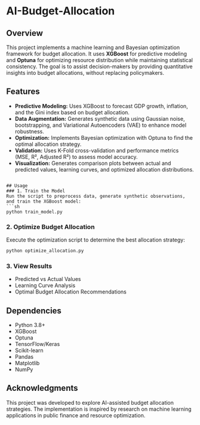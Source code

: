 # AI-Budget-Allocation

## Overview
This project implements a machine learning and Bayesian optimization framework for budget allocation. It uses **XGBoost** for predictive modeling and **Optuna** for optimizing resource distribution while maintaining statistical consistency. The goal is to assist decision-makers by providing quantitative insights into budget allocations, without replacing policymakers.

## Features
- **Predictive Modeling:** Uses XGBoost to forecast GDP growth, inflation, and the Gini index based on budget allocation.
- **Data Augmentation:** Generates synthetic data using Gaussian noise, bootstrapping, and Variational Autoencoders (VAE) to enhance model robustness.
- **Optimization:** Implements Bayesian optimization with Optuna to find the optimal allocation strategy.
- **Validation:** Uses K-Fold cross-validation and performance metrics (MSE, R², Adjusted R²) to assess model accuracy.
- **Visualization:** Generates comparison plots between actual and predicted values, learning curves, and optimized allocation distributions.

```

## Usage
### 1. Train the Model
Run the script to preprocess data, generate synthetic observations, and train the XGBoost model:
```sh
python train_model.py
```

### 2. Optimize Budget Allocation
Execute the optimization script to determine the best allocation strategy:
```sh
python optimize_allocation.py
```

### 3. View Results
- Predicted vs Actual Values
- Learning Curve Analysis
- Optimal Budget Allocation Recommendations


## Dependencies
- Python 3.8+
- XGBoost
- Optuna
- TensorFlow/Keras
- Scikit-learn
- Pandas
- Matplotlib
- NumPy

## Acknowledgments
This project was developed to explore AI-assisted budget allocation strategies. The implementation is inspired by research on machine learning applications in public finance and resource optimization.


